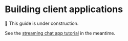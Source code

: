 # Building client applications

🚧 This guide is under construction.

See the [streaming chat app tutorial](/tutorials/stream-chat-app.md) in the meantime.
